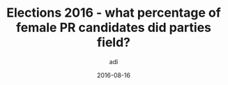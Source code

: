 ---
layout: article
author: adi
title: Elections 2016 - what percentage of female PR candidates did parties field?
date: 2016-08-16
short: 
image: female-pr-2016.jpg
---